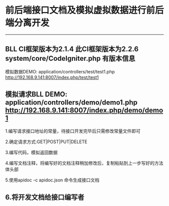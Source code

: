 # 前后端接口文档及模拟虚拟数据进行前后端分离开发

--------------------------------------------------------------
BLL CI框架版本为2.1.4
此CI框架版本为2.2.6
system/core/CodeIgniter.php 有版本信息
--------------------------------------------------------------
模拟数据DEMO:
    application/controllers/test/test1.php
    http://192.168.9.141:8007/index.php/test/test1

模拟请求BLL DEMO:
    application/controllers/demo/demo1.php
    http://192.168.9.141:8007/index.php/demo/demo1
----------------------------------------------------------------------------------------------------------------------------
1.编写请求接口地址的常量，待接口开发完毕后只需修改常量文件即可

2.确定请求方式:GET|POST|PUT|DELETE

3.编写代码，模拟返回数据

4.编写文档注释，将编写好的文档注释稍加修改后，复制粘贴到上一步写好的方法体头部

5.使用apidoc -c apidoc.json 命令生成接口文档

6.将开发文档给接口编写者
----------------------------------------------------------------------------------------------------------------------------
